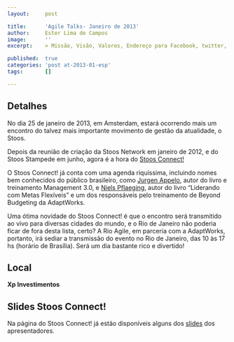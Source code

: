 ```yaml
---
layout:     post

title:      'Agile Talks- Janeiro de 2013'
author:     Ester Lima de Campos
image:      ''
excerpt:    > Missão, Visão, Valores, Endereço para Facebook, twitter, grupo no google, etc.

published:  true
categories: 'post at-2013-01-esp'
tags:       []

---
```


## Detalhes

No dia 25 de janeiro de 2013, em Amsterdam, estará ocorrendo mais um encontro do talvez mais importante movimento de gestão da atualidade, o Stoos. 

Depois da reunião de criação da Stoos Network em janeiro de 2012, e do Stoos Stampede em junho, agora é a hora do <a href="http://stoosconnect.nl/">Stoos Connect!</a> 

O Stoos Connect! já conta com uma agenda riquíssima, incluindo nomes bem conhecidos do público brasileiro, como <a href="http://stoosconnect.nl/speakers/jurgen-appelo/">Jurgen Appelo</a>, autor do livro e treinamento Management 3.0, e <a href="http://stoosconnect.nl/speakers/niels-pflaeging/">Niels Pflaeging</a>, autor do livro “Liderando com Metas Flexíveis” e um dos responsáveis pelo treinamento de Beyond Budgeting da AdaptWorks. 

Uma ótima novidade do Stoos Connect! é que o encontro será transmitido ao vivo para diversas cidades do mundo, e o Rio de Janeiro não poderia ficar de fora desta lista, certo? A Rio Agile, em parceria com a AdaptWorks, portanto, irá sediar a transmissão do evento no Rio de Janeiro, das 10 às 17 hs (horário de Brasília). Será um dia bastante rico e divertido!

## Local

**Xp Investimentos**

## Slides Stoos Connect!

Na página do Stoos Connect! já estão disponíveis alguns dos <a href="http://stoosconnect.nl/slides/">slides</a> dos apresentadores.
